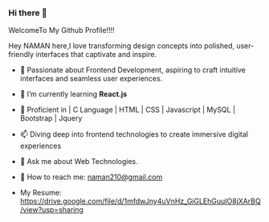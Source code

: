 ### Hi there 👋
WelcomeTo My Github Profile!!!!


Hey NAMAN here,I love transforming design concepts into polished, user-friendly interfaces that captivate and inspire.


- 🔭 Passionate about Frontend Development, aspiring to craft intuitive interfaces and seamless user experiences.
  
- 🌱 I’m currently learning <b>React.js</b>
  
- 👯 Proficient in | C Language | HTML | CSS | Javascript | MySQL | Bootstrap | Jquery
  
- 📫  Diving deep into frontend technologies to create immersive digital experiences
  
- 💬 Ask me about Web Technologies.
  
- 🤔 How to reach me: naman210@gmail.com
  
- My Resume: https://drive.google.com/file/d/1mfdwJny4uVnHz_GiGLEhGuuIO8jXArBQ/view?usp=sharing



